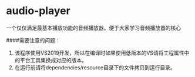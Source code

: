 # audio-player
一个仅仅满足最基本播放功能的音频播放器。便于大家学习音频播放器的核心

####需要注意的问题：

1. 该程序使用VS2019开发，所以在编译时如果使用低版本的VS请将工程属性中的平台工具集换成对应的版本。
2. 在运行前请将dependencies/resource目录下的文件拷贝到运行目录。